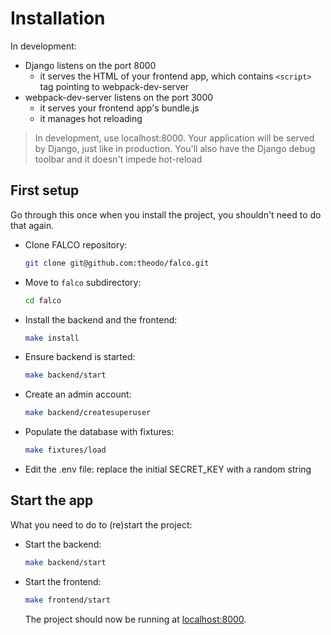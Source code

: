 # Installation

In development:

- Django listens on the port 8000
  - it serves the HTML of your frontend app, which contains `<script>` tag pointing to webpack-dev-server
- webpack-dev-server listens on the port 3000
  - it serves your frontend app's bundle.js
  - it manages hot reloading

> In development, use localhost:8000. Your application will be served by Django, just like in production. You'll also have the Django debug toolbar and it doesn't impede hot-reload

## First setup

Go through this once when you install the project, you shouldn't need to do that again.

- Clone FALCO repository:
  ```bash
  git clone git@github.com:theodo/falco.git
  ```
- Move to `falco` subdirectory:
  ```bash
  cd falco
  ```
- Install the backend and the frontend:
  ```bash
  make install
  ```
- Ensure backend is started:
  ```bash
  make backend/start
  ```
- Create an admin account:
  ```bash
  make backend/createsuperuser
  ```
- Populate the database with fixtures:
  ```bash
  make fixtures/load
  ```
- Edit the .env file: replace the initial SECRET_KEY with a random string

## Start the app

What you need to do to (re)start the project:

- Start the backend:
  ```bash
  make backend/start
  ```
- Start the frontend:

  ```bash
  make frontend/start
  ```

  The project should now be running at [localhost:8000](http://localhost:8000).
